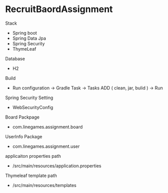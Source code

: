 # RecruitBaordAssignment

Stack
  - Spring boot 
  - Spring Data Jpa 
  - Spring Security
  - ThymeLeaf
  
Database
  - H2
  
Build
  - Run configuration -> Gradle Task -> Tasks ADD ( clean, jar, bulid ) -> Run
 
Spring Security Setting
 - WebSecurityConfig
 
Board Packpage
  - com.linegames.assignment.board
  
UserInfo Package
  - com.linegames.assignment.user
  
applicaiton properties path
  - /src/main/resources/application.properties
  
Thymeleaf template path
  - /src/main/resources/templates


